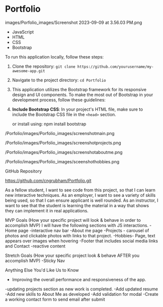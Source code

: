 # Portfolio
<!-- Screen shot -->
images/Porfolio_images/Screenshot 2023-09-09 at 3.56.03 PM.png

<!-- Technologies Used -->

- JavaScript
- HTML
- CSS
- Bootstrap

<!-- Installation Instructions -->
To run this application locally, follow these steps:

1. Clone the repository: `git clone https://github.com/yourusername/my-awesome-app.git`
2. Navigate to the project directory: `cd Portfolio`
3. This application utilizes the Bootstrap framework for its responsive design and UI components. To make the most out of Bootstrap in your development process, follow these guidelines:

1. **Include Bootstrap CSS**: In your project's HTML file, make sure to include the Bootstrap CSS file in the `<head>` section.
   <link rel="stylesheet" href="https://stackpath.bootstrapcdn.com/bootstrap/4.5.2/css/bootstrap.min.css">
   or install using: npm install bootstrap

<!-- Wire Frames -->

/Porfolio/images/Porfolio_images/screenshotmain.png

/Porfolio/images/Porfolio_images/screenshotprojects.png

/Porfolio/images/Porfolio_images/screenshotaboutme.png

/Porfolio/images/Porfolio_images/sceenshothobbies.png

GitHub Repository

https://github.com/cngrubham/Portfolio.git

<!-- User Stories -->
As a fellow student, I want to see code from this project, so that I can learn new interactive techniques.
As an employer, I want to see a variety of skills being used, so that I can ensure applicant is well rounded.
As an instructor, I want to see that the student is learning the material in a way that shows they can implement it in real applications.

MVP Goals (How your specific project will look & behave in order to accomplish MVP)
I will have the following sections with JS interactions.
-Home page 
-interactive nav bar
-About me page
-Projects - carousel of photos and clickable photos with links to that project.
-Hobbies- Page, text appears over images when hovering
-Footer that includes social media links and Contact
-reactive content

Stretch Goals (How your specific project look & behave AFTER you accomplish MVP)
-Sticky Nav

Anything Else You'd Like Us to Know

<!-- Hurdles  -->
- Improving the overall performance and responsiveness of the app.

<!-- Plans for the next steps of this application include: -->
-updating projects section as new work is completed.
-Add updated resume
-Add new skills to About Me as developed
-Add  validation for modal
-Create a working contact form to send email after submit